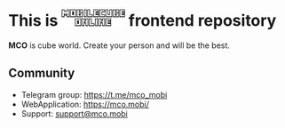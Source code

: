 # This is [![MobileCubeOnline](view/logo.png)](https://mco.mobi/) frontend repository

**MCO** is cube world. Create your person and will be the best.

## Community
- Telegram group: https://t.me/mco_mobi
- WebApplication: https://mco.mobi/
- Support: support@mco.mobi
